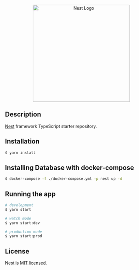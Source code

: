 <p align="center">
  <a href="http://nestjs.com/" target="blank"><img src="https://nestjs.com/img/logo_text.svg" width="320" alt="Nest Logo" /></a>
</p>


## Description

[Nest](https://github.com/nestjs/nest) framework TypeScript starter repository.

## Installation

```bash
$ yarn install
```

## Installing Database with docker-compose
``` bash
$ docker-compose -f ./docker-compose.yml -p nest up -d 
```

## Running the app

```bash
# development
$ yarn start

# watch mode
$ yarn start:dev

# production mode
$ yarn start:prod
```
## License

Nest is [MIT licensed](LICENSE).
